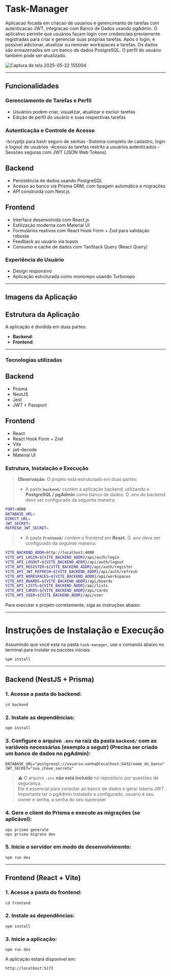 # Task-Manager

Aplicacao focada em criacao de usuarios e gerencimanto de tarefas com autenticacao JWT, integracao com Banco de Dados usando pgAdmin. O aplicativo permite que usuários façam login com credenciais previamente registradas para criar e gerenciar suas próprias tarefas. Após o login, é possível adicionar, atualizar ou remover workspaces e tarefas. Os dados são armazenados em um banco de dados PostgreSQL. O perfil do usuário também pode ser atualizado.

![Captura de tela 2025-05-22 155004](https://github.com/user-attachments/assets/6f9989a2-599d-4e9e-b127-e42a181a98ba)

---

## Funcionalidades

### Gerenciamento de Tarefas e Perfil

- Usuários podem criar, visualizar, atualizar e excluir tarefas
- Edição de perfil do usuário e suas respectivas tarefas

### Autenticação e Controle de Acesso

-bcryptjs para hash seguro de senhas
-Sistema completo de cadastro, login e logout de usuários
-Acesso às tarefas restrito a usuários autenticados
-Sessões seguras com JWT (JSON Web Tokens)

## Backend

- Persistência de dados usando PostgreSQL
- Acesso ao banco via Prisma ORM, com tipagem automática e migrações
- API construída com Nest.js

## Frontend

- Interface desenvolvida com React.js
- Estilização moderna com Material UI
- Formulários reativos com React Hook Form + Zod para validação robusta
- Feedback ao usuário via toasts
- Consumo e cache de dados com TanStack Query (React Query)

### Experiência do Usuário

- Design responsivo
- Aplicação estruturada como monorepo usando Turborepo

---

## Imagens da Aplicação

## Estrutura da Aplicação

A aplicação é dividida em duas partes:

- **Backend**:
- **Frontend**:

---

### Tecnologias utilizadas

## Backend

- Prisma
- NestJS
- Jest
- JWT + Passport

## Frontend

- React
- React Hook Form + Zod
- Vite
- jwt-decode
- Material UI

### Estrutura, Instalação e Execução

> **Observação**: O projeto está estruturado em duas partes:
>
> - A pasta **`backend/`** contém a aplicação backend, utilizando o **PostgreSQL / pgAdmin** como banco de dados. O .env do backend deve ser configurado da seguinte maneira:

```bash
PORT=4000
DATABASE_URL=
DIRECT_URL=
JWT_SECRET=
REFRESH_JWT_SECRET=
```

> - A pasta **`frontend/`** contém o frontend em **React**. O .env deve ser configurado da seguinte maneira:

```bash
VITE_BACKEND_ADDR=http://localhost:4000
VITE_API_LOGIN=${VITE_BACKEND_ADDR}/api/auth/login
VITE_API_LOGOUT=${VITE_BACKEND_ADDR}/api/auth/logout
VITE_API_REGISTER=${VITE_BACKEND_ADDR}/api/auth/register
VITE_API_JWT_REFRESH=${VITE_BACKEND_ADDR}/api/auth/refresh
VITE_API_WORKSPACES=${VITE_BACKEND_ADDR}/api/workspaces
VITE_API_BOARDS=${VITE_BACKEND_ADDR}/api/boards
VITE_API_LISTS=${VITE_BACKEND_ADDR}/api/lists
VITE_API_CARDS=${VITE_BACKEND_ADDR}/api/cards
VITE_API_USER=${VITE_BACKEND_ADDR}/api/user
```

Para executar o projeto corretamente, siga as instruções abaixo:

---

<h1>Instruções de Instalação e Execução</h1>

<p>Assumindo que você está na pasta <code>task-manager</code>, use o comando abaixo no terminal para instalar os pacotes iniciais:</p>

<pre><code>npm install
</code></pre>

<hr />

<h2>Backend (NestJS + Prisma)</h2>

<h3>1. Acesse a pasta do backend:</h3>
<pre><code>cd backend
</code></pre>

<h3>2. Instale as dependências:</h3>
<pre><code>npm install
</code></pre>

<h3>3. Configure o arquivo <code>.env</code> na raiz da pasta <code>backend/</code> com as variáveis necessárias (exemplo a seguir) (Precisa ser criado um banco de dados no pgAdmin):</h3>
<pre><code>DATABASE_URL="postgresql://usuario:senha@localhost:5432/nome_do_banco"
JWT_SECRET="sua_chave_secreta"
</code></pre>

<blockquote>
  <p>⚠️ O arquivo <code>.env</code> <strong>não está incluído</strong> no repositório por questões de segurança.<br>
  Ele é essencial para conectar ao banco de dados e gerar tokens JWT.
  Importante ter o pgAdmin instalado e configurado, usuario é seu owner e senha, a senha do seu superuser</p>
</blockquote>

<h3>4. Gere o client do Prisma e execute as migrações (se aplicável):</h3>
<pre><code>npx prisma generate
npx prisma migrate dev
</code></pre>

<h3>5. Inicie o servidor em modo de desenvolvimento:</h3>
<pre><code>npm run dev
</code></pre>

<hr />

<h2>Frontend (React + Vite)</h2>

<h3>1. Acesse a pasta do frontend:</h3>
<pre><code>cd frontend
</code></pre>

<h3>2. Instale as dependências:</h3>
<pre><code>npm install
</code></pre>

<h3>3. Inicie a aplicação:</h3>
<pre><code>npm run dev
</code></pre>

<p>A aplicação estará disponível em:</p>
<pre><code>http://localhost:5173
</code></pre>
